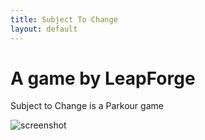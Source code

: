 ```yaml
---
title: Subject To Change
layout: default
---
```


# A game by LeapForge

Subject to Change is a Parkour game 

![screenshot](screenshot.png)
